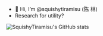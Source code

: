 - 👋 Hi, I’m @squishytiramisu (陈 林)
- Research for utility?


![SquishyTiramisu's GitHub stats](https://github-readme-stats.vercel.app/api?username=squishytiramisu&count_private=true&theme=tokyonight)

<!---
squishytiramisu/squishytiramisu is a ✨ special ✨ repository because its `README.md` (this file) appears on your GitHub profile.
You can click the Preview link to take a look at your changes.
--->
